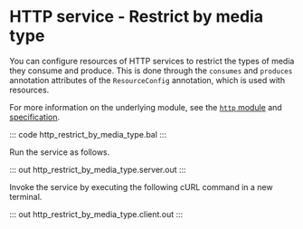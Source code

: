 # HTTP service - Restrict by media type

You can configure resources of HTTP services to restrict the types of media they consume and produce. This is done through the `consumes` and `produces` annotation attributes of the `ResourceConfig` annotation, which is used with resources.

For more information on the underlying module, see the [`http` module](https://lib.ballerina.io/ballerina/http/latest/) and [specification](https://ballerina.io/spec/http/#42-resource-configuration).

::: code http_restrict_by_media_type.bal :::

Run the service as follows.

::: out http_restrict_by_media_type.server.out :::

Invoke the service by executing the following cURL command in a new terminal.

::: out http_restrict_by_media_type.client.out :::
